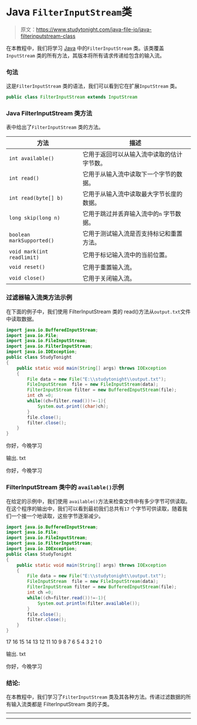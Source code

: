 # Java `FilterInputStream`类

> 原文：<https://www.studytonight.com/java-file-io/java-filterinputstream-class>

在本教程中，我们将学习 [Java](https://www.studytonight.com/java/) 中的`FilterInputStream` 类。该类覆盖`InputStream` 类的所有方法，其版本将所有请求传递给包含的输入流。

### 句法

这是`FilterInputStream` 类的语法，我们可以看到它在扩展`InputStream` 类。

```java
public class FilterInputStream extends InputStream 
```

### Java FilterInputStream 类方法

表中给出了`FilterInputStream` 类的方法。

| 方法 | 描述 |
| --- | --- |
| `int available()` | 它用于返回可以从输入流中读取的估计字节数。 |
| `int read()` | 它用于从输入流中读取下一个字节的数据。 |
| `int read(byte[] b)` | 它用于从输入流中读取最大字节长度的数据。 |
| `long skip(long n)` | 它用于跳过并丢弃输入流中的`n` 字节数据。 |
| `boolean markSupported()` | 它用于测试输入流是否支持标记和重置方法。 |
| `void mark(int readlimit)` | 它用于标记输入流中的当前位置。 |
| `void reset()` | 它用于重置输入流。 |
| `void close()` | 它用于关闭输入流。 |

### 过滤器输入流类方法示例

在下面的例子中，我们使用 FilterInputStream 类的 read()方法从`output.txt`文件中读取数据。

```java
import java.io.BufferedInputStream;
import java.io.File;
import java.io.FileInputStream;
import java.io.FilterInputStream;
import java.io.IOException;
public class StudyTonight 
{
	public static void main(String[] args) throws IOException 
	{ 
		File data = new File("E:\\studytonight\\output.txt");  
		FileInputStream  file = new FileInputStream(data);  
		FilterInputStream filter = new BufferedInputStream(file);  
		int ch =0;  
		while((ch=filter.read())!=-1){  
			System.out.print((char)ch);  
		}  
		file.close();  
		filter.close();   
	}  
}
```

你好，今晚学习

输出. txt

你好，今晚学习

### FilterInputStream 类中的 `available()`示例

在给定的示例中，我们使用 `available()`方法来检查文件中有多少字节可供读取。在这个程序的输出中，我们可以看到最初我们总共有`17` 个字节可供读取，随着我们一个接一个地读取，这些字节逐渐减少。

```java
import java.io.BufferedInputStream;
import java.io.File;
import java.io.FileInputStream;
import java.io.FilterInputStream;
import java.io.IOException;
public class StudyTonight 
{
	public static void main(String[] args) throws IOException 
	{ 
		File data = new File("E:\\studytonight\\output.txt");  
		FileInputStream  file = new FileInputStream(data);  
		FilterInputStream filter = new BufferedInputStream(file);  
		int ch =0;  
		while((ch=filter.read())!=-1){  
			System.out.println(filter.available());  
		}  
		file.close();  
		filter.close();   
	}  
}
```

17
16
15
14
13
12
11
10
9
8
7
6
5
4
3
2
1
0

输出. txt

你好，今晚学习

### 结论:

在本教程中，我们学习了`FilterInputStream` 类及其各种方法。传递过滤数据的所有输入流类都是 FilterInputStream 类的子类。

* * *

* * *